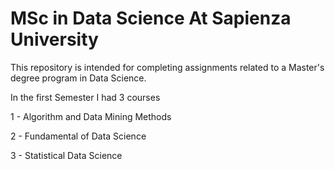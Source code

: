 # MSc in Data Science At Sapienza University
This repository is intended for completing assignments related to a Master's degree program in Data Science.

In the first Semester I had 3 courses


1 - Algorithm and Data Mining Methods

2 - Fundamental of Data Science

3 - Statistical Data Science
